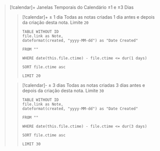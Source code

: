 > [!calendar]+ Janelas Temporais do Calendário ±1 e ±3 Dias
> 
> >[!calendar]+ ± 1 dia
> > Todas as notas criadas 1 dia antes e depois da criação desta nota. Limite `20`
> > 
> > ```dataview
> > TABLE WITHOUT ID
> > file.link as Note,
> > dateformat(created, "yyyy-MM-dd") as "Date Created"
> > 
> > FROM ""
> > 
> > WHERE date(this.file.ctime) - file.ctime <= dur(1 days)
> > 
> > SORT file.ctime asc
> > 
> > LIMIT 20
> > ```
> 
> >[!calendar]- ± 3 dias
> > Todas as notas criadas 3 dias antes e depois da criação desta nota. Limite `30`
> > 
> > ```dataview
> > TABLE WITHOUT ID
> > file.link as Note,
> > dateformat(created, "yyyy-MM-dd") as "Date Created"
> > 
> > FROM ""
> > 
> > WHERE date(this.file.ctime) - file.ctime <= dur(3 days)
> > 
> > SORT file.ctime asc
> > 
> > LIMIT 30
> > ```